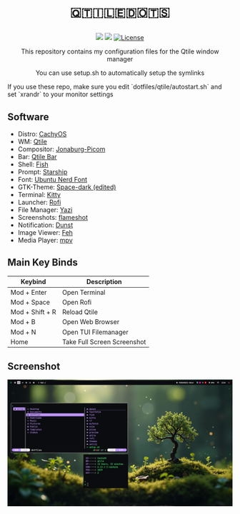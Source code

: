 # <p align=center> ​🇶​​🇹​​🇮​​🇱​​🇪​​🇩​​🇴​​🇹​​🇸​ </p>
<div  align="center">
  
![](https://img.shields.io/github/stars/aellas/QtileDots?style=for-the-badge&logo=starship&color=83c5be&logoColor=D9E0EE&labelColor=252733)
![](https://img.shields.io/github/last-commit/aellas/QtileDots?&style=for-the-badge&color=006d77&logoColor=D9E0EE&labelColor=252733)
<a href="https://github.com/jR4dh3y/qtiledots/blob/main/LICENSE">
<img alt="License" src="https://img.shields.io/github/license/h1tarxeth/Dots?style=for-the-badge&logo=starship&color=1d3557&logoColor=D9E0EE&labelColor=252733" />
</a>
</div>
<p align=center> This repository contains my configuration files for the Qtile window manager </p>
<p align=center> You can use setup.sh to automatically setup the symlinks </p>
If you use these repo, make sure you edit `dotfiles/qtile/autostart.sh` and set `xrandr` to your monitor settings

## Software
 - Distro: [CachyOS](https://cachyos.org/)
 - WM: [Qtile](https://qtile.org/)
 - Compositor: [Jonaburg-Picom](https://github.com/jonaburg/picom)
 - Bar: [Qtile Bar](https://qtile.org/)
 - Shell: [Fish](https://fishshell.com/)
 - Prompt: [Starship](https://starship.rs/)
 - Font: [Ubuntu Nerd Font](https://www.nerdfonts.com/font-downloads)
 - GTK-Theme: [Space-dark (edited)](https://github.com/EliverLara/Space)
 - Terminal: [Kitty](https://sw.kovidgoyal.net/kitty/)
 - Launcher: [Rofi](https://github.com/davatorium/rofi)
 - File Manager: [Yazi](https://github.com/sxyazi/yazi)
 - Screenshots: [flameshot](https://flameshot.org/)
 - Notification: [Dunst](https://github.com/dunst-project/dunst)
 - Image Viewer: [Feh](https://feh.finalrewind.org/)
 - Media Player: [mpv](https://github.com/mpv-player/mpv)

## Main Key Binds
| Keybind                               | Description                                                                          |
| ------------------------------------- | ------------------------------------------------------------------------------------ |
| Mod + Enter                           | Open Terminal                                                                        |
| Mod + Space                           | Open Rofi                                                                            |
| Mod + Shift + R                       | Reload Qtile                                                                         |
| Mod + B                               | Open Web Browser                                                                     |
| Mod + N                               | Open TUI Filemanager                                                                 |
| Home                                  | Take Full Screen Screenshot                                                          |

## Screenshot
![preview](preview/preview.png?raw=true)


